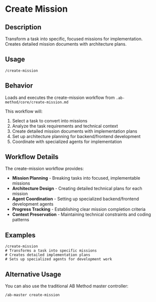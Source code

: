# Create Mission

## Description

Transform a task into specific, focused missions for implementation. Creates detailed mission documents with architecture plans.

## Usage

```
/create-mission
```

## Behavior

Loads and executes the create-mission workflow from `.ab-method/core/create-mission.md`

This workflow will:

1. Select a task to convert into missions
2. Analyze the task requirements and technical context
3. Create detailed mission documents with implementation plans
4. Set up architecture planning for backend/frontend development
5. Coordinate with specialized agents for implementation

## Workflow Details

The create-mission workflow provides:

- **Mission Planning** - Breaking tasks into focused, implementable missions
- **Architecture Design** - Creating detailed technical plans for each mission
- **Agent Coordination** - Setting up specialized backend/frontend development agents
- **Progress Tracking** - Establishing clear mission completion criteria
- **Context Preservation** - Maintaining technical constraints and coding patterns

## Examples

```
/create-mission
# Transforms a task into specific missions
# Creates detailed implementation plans
# Sets up specialized agents for development work
```

## Alternative Usage

You can also use the traditional AB Method master controller:

```
/ab-master create-mission
```
